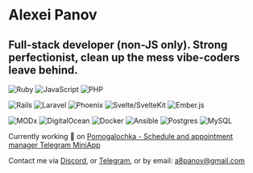 Alexei Panov
=============================

Full-stack developer (non-JS only). 
Strong perfectionist, clean up the mess vibe-coders leave behind.
------------------
![Ruby](https://img.shields.io/badge/Ruby-%23CC342D?logo=ruby&logoColor=%23CC342D&labelColor=white
)
![JavaScript](https://img.shields.io/badge/JavaScript-%23F7DF1E?logo=javascript&logoColor=%23F7DF1E&labelColor=white
)
![PHP](https://img.shields.io/badge/PHP-%23777BB4?logo=php&logoColor=%23777BB4&labelColor=white
)

![Rails](https://img.shields.io/badge/Ruby--on--Rails-%23D30001?logo=Ruby%20on%20Rails&logoColor=%23D30001&labelColor=white&color=%23D30001
)
![Laravel](https://img.shields.io/badge/Laravel-%23FF2D20?logo=laravel&labelColor=white&color=%23E04E39
)
![Phoenix](https://img.shields.io/badge/Phoenix-%23FD4F00?logo=phoenixframework&logoColor=%23FD4F00&labelColor=white
)
![Svelte/SvelteKit](https://img.shields.io/badge/Svelte-%23FF3E00?style=flat&logo=svelte&labelColor=white
)
![Ember.js](https://img.shields.io/badge/Ember.js-%23E04E39?logo=emberdotjs&logoColor=%23E04E39&labelColor=white&color=%23E04E39
)

![MODx](https://img.shields.io/badge/MODx-%23102C53?logo=modx&logoColor=%23102C53&labelColor=white
)
![DigitalOcean](https://img.shields.io/badge/DigitalOcean-%230080FF?logo=digitalocean&logoColor=%230080FF&labelColor=white
)
![Docker](https://img.shields.io/badge/Docker-%232496ED?logo=docker&logoColor=%232496ED&labelColor=white
)
![Ansible](https://img.shields.io/badge/Ansible-%23EE0000?logo=ansible&logoColor=%23EE0000&labelColor=white
)
![Postgres](https://img.shields.io/badge/Postgresql-%234169E1?logo=postgresql&logoColor=%234169E1&labelColor=white
)
![MySQL](https://img.shields.io/badge/MySQL-%234479A1?logo=mysql&logoColor=%234479A1&labelColor=white
)


Currently working 🚀 on [Pomogalochka - Schedule and appointment manager Telegram MiniApp](https://pomogalochka.com/)

Contact me via [Discord](https://discordapp.com/users/a8panov), or [Telegram](https://t.me/a8panov), or by email: [a8panov@gmail.com](mailto:a8panov@gmail.com)
